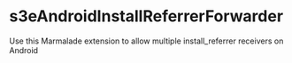 # s3eAndroidInstallReferrerForwarder
Use this Marmalade extension to allow multiple install_referrer receivers on Android
